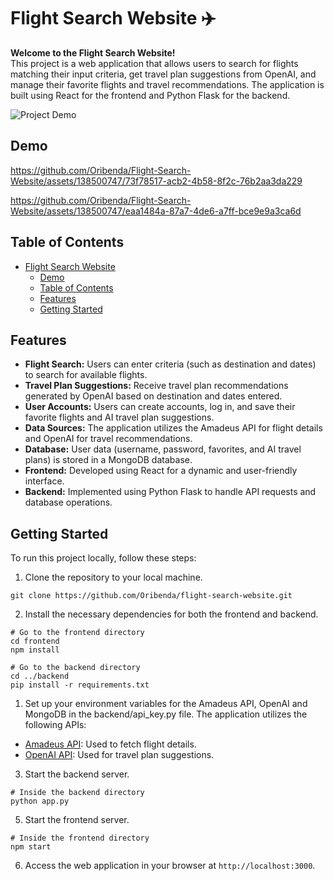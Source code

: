 # Flight Search Website ✈️

**Welcome to the Flight Search Website!** <br/>
This project is a web application that allows users to search for flights matching their input criteria, get travel plan suggestions from OpenAI, and manage their favorite flights and travel recommendations. The application is built using React for the frontend and Python Flask for the backend.

![Project Demo](demo.gif)


## Demo



https://github.com/Oribenda/Flight-Search-Website/assets/138500747/73f78517-acb2-4b58-8f2c-76b2aa3da229




https://github.com/Oribenda/Flight-Search-Website/assets/138500747/eaa1484a-87a7-4de6-a7ff-bce9e9a3ca6d





## Table of Contents

- [Flight Search Website](#flight-search-website)
  - [Demo](#demo)
  - [Table of Contents](#table-of-contents)
  - [Features](#features)
  - [Getting Started](#getting-started)

## Features

- **Flight Search:** Users can enter criteria (such as destination and dates) to search for available flights.
- **Travel Plan Suggestions:** Receive travel plan recommendations generated by OpenAI based on destination and dates entered.
- **User Accounts:** Users can create accounts, log in, and save their favorite flights and AI travel plan suggestions.
- **Data Sources:** The application utilizes the Amadeus API for flight details and OpenAI for travel recommendations.
- **Database:** User data (username, password, favorites, and AI travel plans) is stored in a MongoDB database.
- **Frontend:** Developed using React for a dynamic and user-friendly interface.
- **Backend:** Implemented using Python Flask to handle API requests and database operations.


## Getting Started

To run this project locally, follow these steps:

1. Clone the repository to your local machine.

```
git clone https://github.com/Oribenda/flight-search-website.git
```

2. Install the necessary dependencies for both the frontend and backend.

```
# Go to the frontend directory
cd frontend
npm install

# Go to the backend directory
cd ../backend
pip install -r requirements.txt
```

1. Set up your environment variables for the Amadeus API, OpenAI and MongoDB in the backend/api_key.py file.
   The application utilizes the following APIs:

- [Amadeus API](https://developers.amadeus.com/self-service/category/flights/api-doc/flight-offers-search/api-reference): Used to fetch flight details.
- [OpenAI API](https://beta.openai.com/): Used for travel plan suggestions.

3. Start the backend server.

```
# Inside the backend directory
python app.py
```

5. Start the frontend server.

```
# Inside the frontend directory
npm start
```

6. Access the web application in your browser at `http://localhost:3000`.
